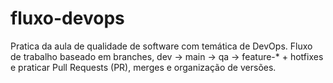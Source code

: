 # fluxo-devops
Pratica da aula de qualidade de software com temática de DevOps. Fluxo de trabalho baseado em branches, dev → main → qa → feature-* + hotfixes e praticar Pull Requests (PR), merges e organização de versões.
